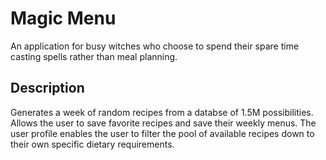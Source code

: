 # Magic Menu
An application for busy witches who choose to spend their spare time casting spells rather than meal planning.

## Description
Generates a week of random recipes from a databse of 1.5M possibilities. Allows the user to save favorite recipes and save their weekly menus. The user profile enables the user to filter the pool of available recipes down to their own specific dietary requirements.

